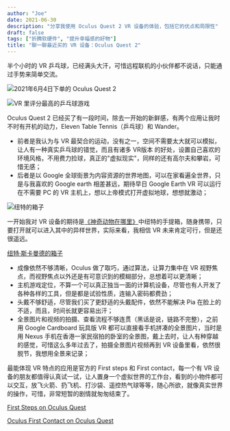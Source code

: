 ```yaml
---
author: "Joe"
date: 2021-06-30
description: "分享我使用 Oculus Quest 2 VR 设备的体验，包括它的优点和局限性"
draft: false
tags: ["折腾软硬件", "提升幸福感的好物"]
title: "聊一聊最近买的 VR 设备：Oculus Quest 2"
---
```


半个小时的 VR 乒乓球，已经满头大汗，可惜远程联机的小伙伴都不说话，只能通过手势来简单交流。

![2021年6月4日下单的 Oculus Quest 2](/images/posts/oculus-quest2-vr-review/order-date.webp)

![VR 里评分最高的乒乓球游戏](/images/posts/oculus-quest2-vr-review/table-tennis-game.webp)

Oculus Quest 2 已经买了有一段时间，除去一开始的新鲜感，有两个应用让我时不时有开机的动力，Eleven Table Tennis（乒乓球）和 Wander。

- 前者是我认为与 VR 最契合的运动，没有之一，空间不需要太大就可以模拟，让人有一种真实乒乓球的错觉，而且有诸多 VR版本 的好处，设置自己喜欢的环境风格，不用费力捡球，真正的"虚拟现实"，同样的还有高尔夫和攀岩，可惜无感；
- 后者是以 Google 全球街景为内容资源的世界地图，可以在家看遍全世界，只是与我喜欢的 Google earth 相差甚远，期待早日 Google Earth VR 可以运行在不需要 PC 的 VR 主机上，想以上帝模式打开虚拟地球，想想就激动；

![纽特的箱子](/images/posts/oculus-quest2-vr-review/newt-case.webp)

一开始我对 VR 设备的期待是[《神奇动物在哪里》](https://movie.douban.com/subject/25726614/)中纽特的手提箱，随身携带，只要打开就可以进入其中的异样世界，实际来看，我相信 VR 未来肯定可行，但是还很遥远。

[纽特·斯卡曼德的箱子](https://harrypotter.fandom.com/zh/wiki/%E7%BA%BD%E7%89%B9%C2%B7%E6%96%AF%E5%8D%A1%E6%9B%BC%E5%BE%B7%E7%9A%84%E7%AE%B1%E5%AD%90?variant=zh)

- 成像依然不够清晰，Oculus 做了取巧，通过算法，让算力集中在 VR 视野焦点，而视野焦点以外还是有可意识到的模糊部分，总想着可以更清晰；
- 主机游戏定位，不算一个可以真正独当一面的计算机设备，尽管也有人开发了各种各样的工具，但是都是试验性质，连输入密码都费劲；
- 头戴不够舒适，尽管我们买了更舒适的头戴配件，依然不能解决 Pia 在脸上的不适，而且，时间长就更容易出汗；
- 全景图片和视频的拍摄、查看流程不够连贯（黑话是说，链路不完整），之前用 Google Cardboard 玩具版 VR 都可以直接看手机拼凑的全景图片，当时是用 Nexus 手机在香港一家民宿拍的卧室的全景图，戴上去时，让人有种穿越的感觉，可惜这么多年过去了，拍摄全景图片视频再到 VR 设备里看，依然很脱节，我想用全景来记录；

最能体现 VR 特点的应用是官方的 First steps 和 First contact，每一个有 VR 设备的朋友都值得认真试一试，让人置身一个虚拟世界的工作台，看到的小物件都可以交互，放飞火箭、扔飞机、打沙袋、遥控热气球等等，随心所欲，就像真实世界的操作，可惜，非常短暂的剧情就匆匆结束了。

[First Steps on Oculus Quest](https://www.oculus.com/experiences/quest/1863547050392688/)

[Oculus First Contact on Oculus Quest](https://www.oculus.com/experiences/quest/2188021891257542) 